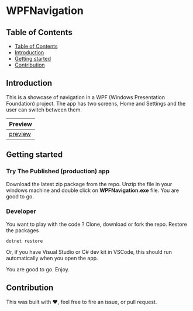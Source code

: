 ﻿# WPFNavigation

## Table of Contents
- [Table of Contents](#table_of_contents)
- [Introduction](#introduction)
- [Getting started](#getting_started)
- [Contribution](#contribution)


## Introduction

This is a showcase of navigation in a WPF (Windows Presentation Foundation) project.
The app has two screens, Home and Settings and the user can switch between them.

| Preview |
|---------|
| [preview]("./Docs/MainWindow.png") |

## Getting started
### Try The Published (production) app
Download the latest zip package from the repo. Unzip the file in your windows 
machine and double click on **WPFNavigation.exe** file. You are good to go.

### Developer
You want to play with the code ? Clone, download or fork the repo.
Restore the packages
```console
dotnet restore
```

Or, if you have Visual Studio or C# dev kit in VSCode, this should run automatically
when you open the app.

You are good to go. Enjoy.

## Contribution

This was built with ❤, feel free to fire an issue, or pull request.